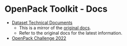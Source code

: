 # OpenPack Toolkit - Docs

- [Dataset Technical Documents](./openpack-dataset/)
  - This is a mirror of the [original docs](https://github.com/open-pack/openpack-dataset/tree/main/docs).
  - Refer to the original docs for the latest information.
- [OpenPack Challenge 2022](./OPENPACK_CHALLENGE)
